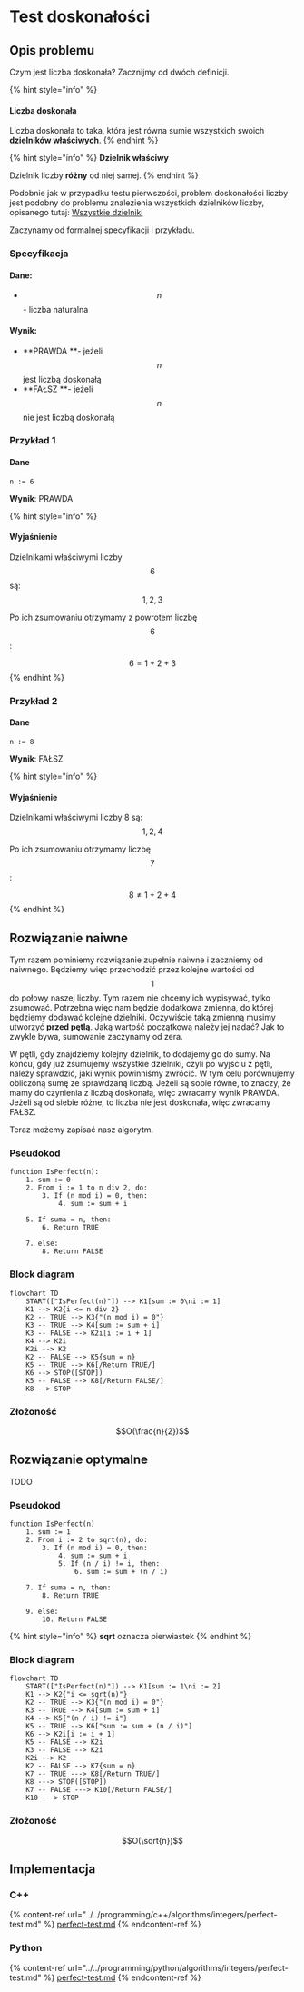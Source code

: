 # Test doskonałości

## Opis problemu

Czym jest liczba doskonała? Zacznijmy od dwóch definicji.

{% hint style="info" %}
#### Liczba doskonała

Liczba doskonała to taka, która jest równa sumie wszystkich swoich **dzielników właściwych**.
{% endhint %}

{% hint style="info" %}
**Dzielnik właściwy**

Dzielnik liczby **różny** od niej samej.
{% endhint %}

Podobnie jak w przypadku testu pierwszości, problem doskonałości liczby jest podobny do problemu znalezienia wszystkich dzielników liczby, opisanego tutaj: [Wszystkie dzielniki](divisors.md)

Zaczynamy od formalnej specyfikacji i przykładu.

### Specyfikacja

#### Dane:

* $$n$$ - liczba naturalna

#### Wynik:

* **PRAWDA **- jeżeli $$n$$ jest liczbą doskonałą
* **FAŁSZ **- jeżeli $$n$$ nie jest liczbą doskonałą

### Przykład 1

#### Dane

```
n := 6
```

**Wynik**: PRAWDA

{% hint style="info" %}
#### Wyjaśnienie

Dzielnikami właściwymi liczby $$6$$ są: $$1, 2, 3$$ 

Po ich zsumowaniu otrzymamy z powrotem liczbę $$6$$:

$$6=1+2+3$$ 
{% endhint %}

### Przykład 2

#### Dane

```
n := 8
```

**Wynik**: FAŁSZ

{% hint style="info" %}
#### Wyjaśnienie

Dzielnikami właściwymi liczby 8 są: $$1, 2,4$$ 

Po ich zsumowaniu otrzymamy liczbę $$7$$:

$$8\not=1+2+4$$ 
{% endhint %}

## Rozwiązanie naiwne

Tym razem pominiemy rozwiązanie zupełnie naiwne i zaczniemy od naiwnego. Będziemy więc przechodzić przez kolejne wartości od $$1$$ do połowy naszej liczby. Tym razem nie chcemy ich wypisywać, tylko zsumować. Potrzebna więc nam będzie dodatkowa zmienna, do której będziemy dodawać kolejne dzielniki. Oczywiście taką zmienną musimy utworzyć **przed pętlą**. Jaką wartość początkową należy jej nadać? Jak to zwykle bywa, sumowanie zaczynamy od zera.

W pętli, gdy znajdziemy kolejny dzielnik, to dodajemy go do sumy. Na końcu, gdy już zsumujemy wszystkie dzielniki, czyli po wyjściu z pętli, należy sprawdzić, jaki wynik powinniśmy zwrócić. W tym celu porównujemy obliczoną sumę ze sprawdzaną liczbą. Jeżeli są sobie równe, to znaczy, że mamy do czynienia z liczbą doskonałą, więc zwracamy wynik PRAWDA. Jeżeli są od siebie różne, to liczba nie jest doskonała, więc zwracamy FAŁSZ.

Teraz możemy zapisać nasz algorytm.

### Pseudokod

```
function IsPerfect(n):
    1. sum := 0
    2. From i := 1 to n div 2, do:
        3. If (n mod i) = 0, then:
            4. sum := sum + i
      
    5. If suma = n, then:
        6. Return TRUE
   
    7. else:
        8. Return FALSE
```

### Block diagram

```mermaid
flowchart TD
	START(["IsPerfect(n)"]) --> K1[sum := 0\ni := 1]
	K1 --> K2{i <= n div 2}
	K2 -- TRUE --> K3{"(n mod i) = 0"}
	K3 -- TRUE --> K4[sum := sum + i]
	K3 -- FALSE --> K2i[i := i + 1]
	K4 --> K2i
	K2i --> K2
	K2 -- FALSE --> K5{sum = n}
	K5 -- TRUE --> K6[/Return TRUE/]
	K6 --> STOP([STOP])
	K5 -- FALSE --> K8[/Return FALSE/]
	K8 --> STOP
```

### Złożoność

$$O(\frac{n}{2})$$

## Rozwiązanie optymalne

TODO

### Pseudokod

```
function IsPerfect(n)
    1. sum := 1
    2. From i := 2 to sqrt(n), do:
        3. If (n mod i) = 0, then:
            4. sum := sum + i
            5. If (n / i) != i, then:
                6. sum := sum + (n / i)
            
    7. If suma = n, then:
        8. Return TRUE
    
    9. else:
        10. Return FALSE
```

{% hint style="info" %}
**sqrt** oznacza pierwiastek
{% endhint %}

### Block diagram

```mermaid
flowchart TD
	START(["IsPerfect(n)"]) --> K1[sum := 1\ni := 2]
	K1 --> K2{"i <= sqrt(n)"}
	K2 -- TRUE --> K3{"(n mod i) = 0"}
	K3 -- TRUE --> K4[sum := sum + i]
	K4 --> K5{"(n / i) != i"}
	K5 -- TRUE --> K6["sum := sum + (n / i)"]
	K6 --> K2i[i := i + 1]
	K5 -- FALSE --> K2i
	K3 -- FALSE --> K2i
	K2i --> K2
	K2 -- FALSE --> K7{sum = n}
	K7 -- TRUE ---> K8[/Return TRUE/]
	K8 ---> STOP([STOP])
	K7 -- FALSE ---> K10[/Return FALSE/]
	K10 ---> STOP
```

### Złożoność

$$O(\sqrt{n})$$ 

## Implementacja

### C++

{% content-ref url="../../programming/c++/algorithms/integers/perfect-test.md" %}
[perfect-test.md](../../programming/c++/algorithms/integers/perfect-test.md)
{% endcontent-ref %}

### Python

{% content-ref url="../../programming/python/algorithms/integers/perfect-test.md" %}
[perfect-test.md](../../programming/python/algorithms/integers/perfect-test.md)
{% endcontent-ref %}
